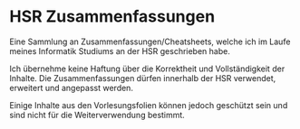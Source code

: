 # HSR Zusammenfassungen 

Eine Sammlung an Zusammenfassungen/Cheatsheets, welche ich im Laufe meines Informatik Studiums an der HSR geschrieben habe.

Ich übernehme keine Haftung über die Korrektheit und Vollständigkeit der Inhalte. Die Zusammenfassungen dürfen innerhalb der HSR verwendet, erweitert und angepasst werden. 

Einige Inhalte aus den Vorlesungsfolien können jedoch geschützt sein und sind nicht für die Weiterverwendung bestimmt.

